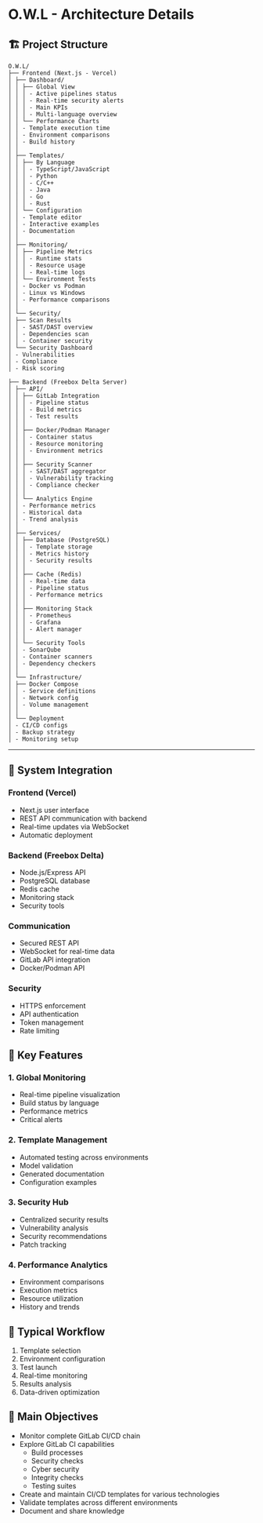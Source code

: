 # O.W.L - Architecture Details

## 🏗️ Project Structure

```
O.W.L/
├── Frontend (Next.js - Vercel)
│ ├── Dashboard/
│ │ ├── Global View
│ │ │ - Active pipelines status
│ │ │ - Real-time security alerts
│ │ │ - Main KPIs
│ │ │ - Multi-language overview
│ │ └── Performance Charts
│ │ - Template execution time
│ │ - Environment comparisons
│ │ - Build history
│ │
│ ├── Templates/
│ │ ├── By Language
│ │ │ - TypeScript/JavaScript
│ │ │ - Python
│ │ │ - C/C++
│ │ │ - Java
│ │ │ - Go
│ │ │ - Rust
│ │ └── Configuration
│ │ - Template editor
│ │ - Interactive examples
│ │ - Documentation
│ │
│ ├── Monitoring/
│ │ ├── Pipeline Metrics
│ │ │ - Runtime stats
│ │ │ - Resource usage
│ │ │ - Real-time logs
│ │ └── Environment Tests
│ │ - Docker vs Podman
│ │ - Linux vs Windows
│ │ - Performance comparisons
│ │
│ └── Security/
│ ├── Scan Results
│ │ - SAST/DAST overview
│ │ - Dependencies scan
│ │ - Container security
│ └── Security Dashboard
│ - Vulnerabilities
│ - Compliance
│ - Risk scoring

├── Backend (Freebox Delta Server)
│ ├── API/
│ │ ├── GitLab Integration
│ │ │ - Pipeline status
│ │ │ - Build metrics
│ │ │ - Test results
│ │ │
│ │ ├── Docker/Podman Manager
│ │ │ - Container status
│ │ │ - Resource monitoring
│ │ │ - Environment metrics
│ │ │
│ │ ├── Security Scanner
│ │ │ - SAST/DAST aggregator
│ │ │ - Vulnerability tracking
│ │ │ - Compliance checker
│ │ │
│ │ └── Analytics Engine
│ │ - Performance metrics
│ │ - Historical data
│ │ - Trend analysis
│ │
│ ├── Services/
│ │ ├── Database (PostgreSQL)
│ │ │ - Template storage
│ │ │ - Metrics history
│ │ │ - Security results
│ │ │
│ │ ├── Cache (Redis)
│ │ │ - Real-time data
│ │ │ - Pipeline status
│ │ │ - Performance metrics
│ │ │
│ │ ├── Monitoring Stack
│ │ │ - Prometheus
│ │ │ - Grafana
│ │ │ - Alert manager
│ │ │
│ │ └── Security Tools
│ │ - SonarQube
│ │ - Container scanners
│ │ - Dependency checkers
│ │
│ └── Infrastructure/
│ ├── Docker Compose
│ │ - Service definitions
│ │ - Network config
│ │ - Volume management
│ │
│ └── Deployment
│ - CI/CD configs
│ - Backup strategy
│ - Monitoring setup
```

---

## 🔌 System Integration

### Frontend (Vercel)

- Next.js user interface
- REST API communication with backend
- Real-time updates via WebSocket
- Automatic deployment

### Backend (Freebox Delta)

- Node.js/Express API
- PostgreSQL database
- Redis cache
- Monitoring stack
- Security tools

### Communication

- Secured REST API
- WebSocket for real-time data
- GitLab API integration
- Docker/Podman API

### Security

- HTTPS enforcement
- API authentication
- Token management
- Rate limiting

## 🔑 Key Features

### 1. Global Monitoring

- Real-time pipeline visualization
- Build status by language
- Performance metrics
- Critical alerts

### 2. Template Management

- Automated testing across environments
- Model validation
- Generated documentation
- Configuration examples

### 3. Security Hub

- Centralized security results
- Vulnerability analysis
- Security recommendations
- Patch tracking

### 4. Performance Analytics

- Environment comparisons
- Execution metrics
- Resource utilization
- History and trends

## 🔄 Typical Workflow

1. Template selection
2. Environment configuration
3. Test launch
4. Real-time monitoring
5. Results analysis
6. Data-driven optimization

## 🎯 Main Objectives

- Monitor complete GitLab CI/CD chain
- Explore GitLab CI capabilities
  - Build processes
  - Security checks
  - Cyber security
  - Integrity checks
  - Testing suites
- Create and maintain CI/CD templates for various technologies
- Validate templates across different environments
- Document and share knowledge
